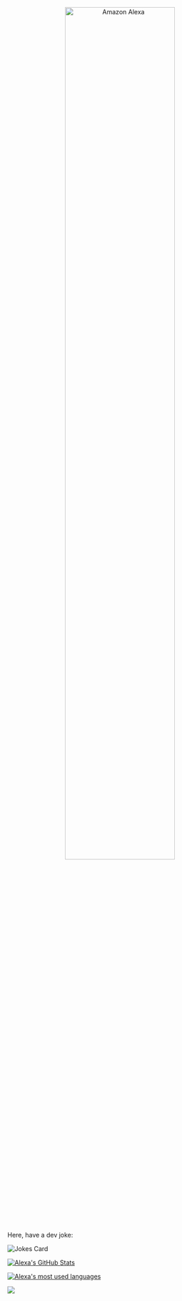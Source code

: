 <p align = "center">
<img src="https://github.com/alexasummers/alexasummers/raw/main/Amazon-Frames.gif" alt="Amazon Alexa" width="70%" height="70%">
  
  <p>Here, have a dev joke: </p>
<img src="https://readme-jokes.vercel.app/api" alt="Jokes Card" />
</p>

[![Alexa's GitHub Stats](https://github-readme-stats.vercel.app/api?username=alexasummers&show_icons=true)](https://github.com/alexasummers)

[![Alexa's most used languages](https://github-readme-stats.vercel.app/api/top-langs/?username=alexasummers&layout=compact&theme=radical)](https://github.com/alexasummers)

![](https://visitor-badge.glitch.me/badge?page_id=alexasummers.alexasummers)

